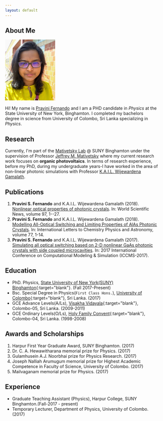 ```yaml
---
layout: default
---
```


## About Me

<img class="profile-picture" src="picture.jpg" style="height:200px;width:165px;padding:px;">


Hi! My name is [Pravini Fernando]() and I am a PHD candidate in _Physics_ at the State University of New York, Binghamton. I completed my bachelors degree in science from University of Colombo, Sri Lanka specializing in _Physics_.

## Research

Currently, I'm part of the [Mativetsky Lab](http://www.mativetskylab.com) @ SUNY Binghamton under the supervision of Professor [Jeffrey M. Mativetsky](http://www.mativetskylab.com/people/jeffrey-mativetsky) where my current research work focuses on **organic photovoltaics**. In terms of research experience, before my PhD, during my undergraduate years-I have worked in the area of non-linear photonic simulations with Professor [K.A.I.L. Wijewardena Gamalath](https://www.researchgate.net/profile/Kail_Gamalath).

## Publications

1. **Pravini S. Fernando** and K.A.I.L. Wijewardena Gamalath (2018). [Nonlinear optical properties of photonic crystals](https://www.researchgate.net/publication/324388232_Nonlinear_optical_properties_of_photonic_crystals). In: World Scientific News, volume 97, 1--27.
2. **Pravini S. Fernando** and K.A.I.L. Wijewardena Gamalath (2018). [Modelling All-Optical Switching and Limiting Properties of AlAs Photonic Crystals](https://www.researchgate.net/publication/322851853_Modelling_All-Optical_Switching_and_Limiting_Properties_of_AlAs_Photonic_Crystals). In: International Letters to Chemistry Physics and Astronomy, volume 77, 1-14.
3. **Pravini S. Fernando** and K.A.I.L. Wijewardena Gamalath (2017). [Simulating all optical switching based on 2-D nonlinear GaAs photonic crystals with side coupled microcavities](https://www.researchgate.net/publication/317015262_Simulating_all_optical_switching_based_on_2-D_nonlinear_GaAs_photonic_crystals_with_side_coupled_microcavities). In: 2017 International Conference on Computational Modeling & Simulation (ICCMS-2017).


## Education

- PhD. Physics, [State University of New York(SUNY) Binghamton](https://www.binghamton.edu){:target="blank"}. (Fall 2017-Present)
- Bsc. Special Degree in Physics(`First Class Hons.`), [University of Colombo](http://www.cmb.ac.lk){:target="blank"}, Sri Lanka. (2017)
- GCE Advance Levels(A/Ls), [Visakha Vidayala](http://www.visakhav.org){:target="blank"}, Colombo-05, Sri Lanka. (2009-2011)
- GCE Ordinary Levels(O/Ls), [Holy Family Convent](http://hfcb.lk){:target="blank"}, Colombo-04, Sri Lanka. (1998-2008)

## Awards and Scholarships

1. Harpur First Year Graduate Award, SUNY Binghamton. (2017)
2. Dr. C. A. Hewawitharana memorial prize for Physics. (2017)
3. Gulamhusein A.J. Noorbhai prize for Physics Research. (2017)
4. Joseph Nalliah Arumugum memorial prize for Highest Academic Competence in Faculty of Science, University of Colombo. (2017)
5. Mailvaganam memorial prize for Physics. (2017)

## Experience

- Graduate Teaching Assistant (Physics), Harpur College, SUNY Binghamton.(Fall-2017 - present)
- Temporary Lecturer, Department of Physics, University of Colombo. (2017)





<!--
## Typography

This is a [link](http://google.com). Something *italics* and something **bold**.

Here is a table

Year | Award | Category
-----|-------|--------
2014 | Emmy  | Won Outstanding Lead Actor in a miniseries or a movie
2015 | BAFTA | Nominated for Best Leading Actor for Sherlock
2014 | Satellite | Won Best Actor miniseries or television film

Here is a horizontal rule

---

Here is a blockquote

> To a great mind, nothing is little

## References

* Foo Bar: Head of Department, Placeholder Names, Lorem
* John Doe: Associate Professor, Department of Computer Science, Ipsum
-->



